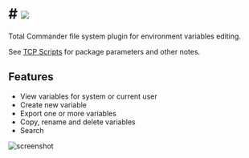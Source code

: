 # # [![](https://img.shields.io/chocolatey/v/tcp-envvars.svg?color=red&label=tcp-envvars)](https://chocolatey.org/packages/tcp-envvars)

Total Commander file system plugin for environment variables editing.

See [TCP Scripts](https://chocolatey.org/packages/tcps) for package parameters and other notes.

## Features

- View variables for system or current user
- Create new variable
- Export one or more variables
- Copy, rename and delete variables
- Search

![screenshot](https://cdn.rawgit.com/majkinetor/chocolatey/master/tcp/tcp-envvars/screenshot.png)
